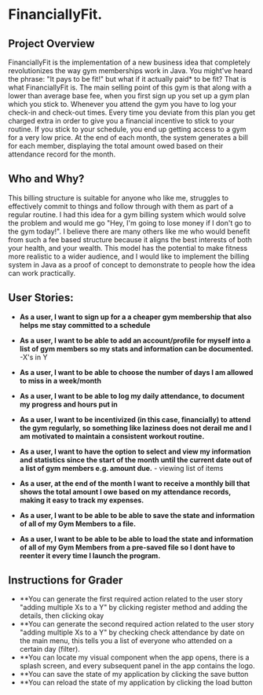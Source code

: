 # FinanciallyFit.

## Project Overview

FinanciallyFit is the implementation of a new business idea that completely revolutionizes the way gym memberships work in Java. You might've heard the phrase: "It pays to be fit!" but what if it actually paid* to be fit? That is what FinanciallyFit is. The main selling point of this gym is that along with a lower than average base fee, when you first sign up you set up a gym plan which you stick to. Whenever you attend the gym you have to log your check-in and check-out times. Every time you deviate from this plan you get charged extra in order to give you a financial incentive to stick to your routine. If you stick to your schedule, you end up getting access to a gym for a very low price. At the end of each month, the system generates a bill for each member, displaying the total amount owed based on their attendance record for the month.

## Who and Why?
This billing structure is suitable for anyone who like me, struggles to effectively commit to things and follow through with them as part of a regular routine. I had this idea for a gym billing system which would solve the problem and would me go "Hey, I'm going to lose money if I don't go to the gym today!". I believe there are many others like me who would benefit from such a fee based structure because it aligns the best interests of both your health, and your wealth. This model has the potential to make fitness more realistic to a wider audience, and I would like to implement the billing system in Java as a proof of concept to demonstrate to people how the idea can work practically.

## User Stories:

- **As a user, I want to sign up for a a cheaper gym membership that also helps me stay committed to a schedule**

-  **As a user, I want to be able to add an account/profile for myself into a list of gym members so my stats and information can be documented.** -X's in Y

-  **As a user,  I want to be able to choose the number of days I am allowed to miss in a week/month**
    
- **As a user, I want to be able to log my daily attendance, to document my progress and hours put in**
    
- **As a user, I want to be incentivized (in this case, financially) to attend the gym regularly, so something like laziness does not derail me and I am motivated to maintain a consistent workout routine.**
    
-  **As a user, I want to have the option to select and view my information and statistics since the start of the month until the current date out of a list of gym members e.g. amount due.** - viewing list of items

-  **As a user, at the end of the month I want to receive a monthly bill that shows the total amount I owe based on my attendance records, making it easy to track my expenses.**

-  **As a user, I want to be able to be able to save the state and information of all of my Gym Members to a file.**

-  **As a user, I want to be able to be able to load the state and information of all of my Gym Members from a pre-saved file so I dont have to reenter it every time I launch the program.**

## Instructions for Grader

-  **You can generate the first required action related to the user story "adding multiple Xs to a Y" by clicking register method and adding the details, then clicking okay
- **You can generate the second required action related to the user story "adding multiple Xs to a Y" by checking check attendance by date on the main menu, this tells you a list of everyone who attended on a certain day (filter).
- **You can locate my visual component when the app opens, there is a splash screen, and every subsequent panel in the app contains the logo.
- **You can save the state of my application by clicking the save button
- **You can reload the state of my application by clicking the load button
